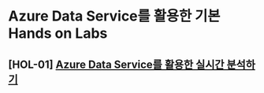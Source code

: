 # Azure Data Service를 활용한 기본 Hands on Labs

## [HOL-01] <a href="https://github.com/ghahm/HOL-REALTIME-ANALYTICS-with-Azure-Service">Azure Data Service를 활용한 실시간 분석하기</a>
